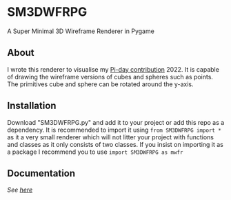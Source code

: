 # SM3DWFRPG
A Super Minimal 3D Wireframe Renderer in Pygame

## About

I wrote this renderer to visualise my [Pi-day contribution](https://github.com/OsiPog/pi-cube-sphere) 2022. It is capable of drawing the wireframe versions of cubes and spheres such as points. The primitives cube and sphere can be rotated around the y-axis.

## Installation

Download "SM3DWFRPG.py" and add it to your project or add this repo as a dependency. It is recommended to import it using `from SM3DWFRPG import *` as it a very small renderer which will not litter your project with functions and classes as it only consists of two classes. If you insist on importing it as a package I recommend you to use `import SM3DWFRPG as mwfr`

## Documentation

*See* [*here*](https://github.com/OsiPog/SM3DWFRPG/blob/master/docs.md)
